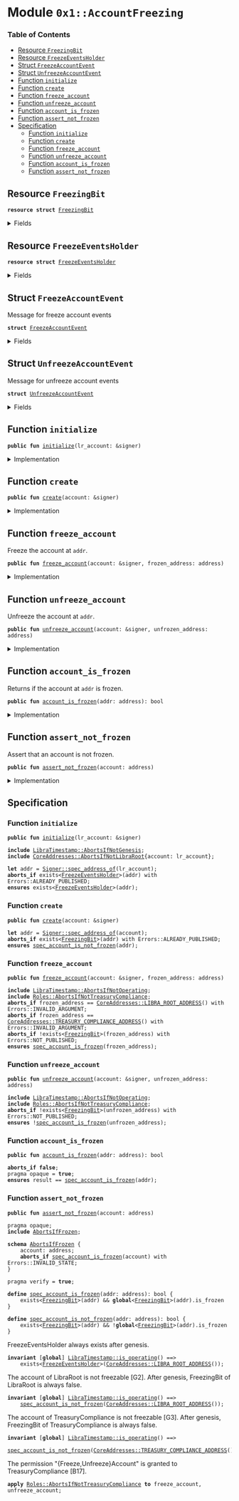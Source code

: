 
<a name="0x1_AccountFreezing"></a>

# Module `0x1::AccountFreezing`

### Table of Contents

-  [Resource `FreezingBit`](#0x1_AccountFreezing_FreezingBit)
-  [Resource `FreezeEventsHolder`](#0x1_AccountFreezing_FreezeEventsHolder)
-  [Struct `FreezeAccountEvent`](#0x1_AccountFreezing_FreezeAccountEvent)
-  [Struct `UnfreezeAccountEvent`](#0x1_AccountFreezing_UnfreezeAccountEvent)
-  [Function `initialize`](#0x1_AccountFreezing_initialize)
-  [Function `create`](#0x1_AccountFreezing_create)
-  [Function `freeze_account`](#0x1_AccountFreezing_freeze_account)
-  [Function `unfreeze_account`](#0x1_AccountFreezing_unfreeze_account)
-  [Function `account_is_frozen`](#0x1_AccountFreezing_account_is_frozen)
-  [Function `assert_not_frozen`](#0x1_AccountFreezing_assert_not_frozen)
-  [Specification](#0x1_AccountFreezing_Specification)
    -  [Function `initialize`](#0x1_AccountFreezing_Specification_initialize)
    -  [Function `create`](#0x1_AccountFreezing_Specification_create)
    -  [Function `freeze_account`](#0x1_AccountFreezing_Specification_freeze_account)
    -  [Function `unfreeze_account`](#0x1_AccountFreezing_Specification_unfreeze_account)
    -  [Function `account_is_frozen`](#0x1_AccountFreezing_Specification_account_is_frozen)
    -  [Function `assert_not_frozen`](#0x1_AccountFreezing_Specification_assert_not_frozen)



<a name="0x1_AccountFreezing_FreezingBit"></a>

## Resource `FreezingBit`



<pre><code><b>resource</b> <b>struct</b> <a href="#0x1_AccountFreezing_FreezingBit">FreezingBit</a>
</code></pre>



<details>
<summary>Fields</summary>


<dl>
<dt>

<code>is_frozen: bool</code>
</dt>
<dd>
 If
<code>is_frozen</code> is set true, the account cannot be used to send transactions or receive funds
</dd>
</dl>


</details>

<a name="0x1_AccountFreezing_FreezeEventsHolder"></a>

## Resource `FreezeEventsHolder`



<pre><code><b>resource</b> <b>struct</b> <a href="#0x1_AccountFreezing_FreezeEventsHolder">FreezeEventsHolder</a>
</code></pre>



<details>
<summary>Fields</summary>


<dl>
<dt>

<code>freeze_event_handle: <a href="Event.md#0x1_Event_EventHandle">Event::EventHandle</a>&lt;<a href="#0x1_AccountFreezing_FreezeAccountEvent">AccountFreezing::FreezeAccountEvent</a>&gt;</code>
</dt>
<dd>

</dd>
<dt>

<code>unfreeze_event_handle: <a href="Event.md#0x1_Event_EventHandle">Event::EventHandle</a>&lt;<a href="#0x1_AccountFreezing_UnfreezeAccountEvent">AccountFreezing::UnfreezeAccountEvent</a>&gt;</code>
</dt>
<dd>

</dd>
</dl>


</details>

<a name="0x1_AccountFreezing_FreezeAccountEvent"></a>

## Struct `FreezeAccountEvent`

Message for freeze account events


<pre><code><b>struct</b> <a href="#0x1_AccountFreezing_FreezeAccountEvent">FreezeAccountEvent</a>
</code></pre>



<details>
<summary>Fields</summary>


<dl>
<dt>

<code>initiator_address: address</code>
</dt>
<dd>
 The address that initiated freeze txn
</dd>
<dt>

<code>frozen_address: address</code>
</dt>
<dd>
 The address that was frozen
</dd>
</dl>


</details>

<a name="0x1_AccountFreezing_UnfreezeAccountEvent"></a>

## Struct `UnfreezeAccountEvent`

Message for unfreeze account events


<pre><code><b>struct</b> <a href="#0x1_AccountFreezing_UnfreezeAccountEvent">UnfreezeAccountEvent</a>
</code></pre>



<details>
<summary>Fields</summary>


<dl>
<dt>

<code>initiator_address: address</code>
</dt>
<dd>
 The address that initiated unfreeze txn
</dd>
<dt>

<code>unfrozen_address: address</code>
</dt>
<dd>
 The address that was unfrozen
</dd>
</dl>


</details>

<a name="0x1_AccountFreezing_initialize"></a>

## Function `initialize`



<pre><code><b>public</b> <b>fun</b> <a href="#0x1_AccountFreezing_initialize">initialize</a>(lr_account: &signer)
</code></pre>



<details>
<summary>Implementation</summary>


<pre><code><b>public</b> <b>fun</b> <a href="#0x1_AccountFreezing_initialize">initialize</a>(lr_account: &signer) {
    <a href="LibraTimestamp.md#0x1_LibraTimestamp_assert_genesis">LibraTimestamp::assert_genesis</a>();
    <a href="CoreAddresses.md#0x1_CoreAddresses_assert_libra_root">CoreAddresses::assert_libra_root</a>(lr_account);
    <b>assert</b>(
        !exists&lt;<a href="#0x1_AccountFreezing_FreezeEventsHolder">FreezeEventsHolder</a>&gt;(<a href="Signer.md#0x1_Signer_address_of">Signer::address_of</a>(lr_account)),
        <a href="Errors.md#0x1_Errors_already_published">Errors::already_published</a>(EFREEZE_EVENTS_HOLDER)
    );
    move_to(lr_account, <a href="#0x1_AccountFreezing_FreezeEventsHolder">FreezeEventsHolder</a> {
        freeze_event_handle: <a href="Event.md#0x1_Event_new_event_handle">Event::new_event_handle</a>(lr_account),
        unfreeze_event_handle: <a href="Event.md#0x1_Event_new_event_handle">Event::new_event_handle</a>(lr_account),
    });
}
</code></pre>



</details>

<a name="0x1_AccountFreezing_create"></a>

## Function `create`



<pre><code><b>public</b> <b>fun</b> <a href="#0x1_AccountFreezing_create">create</a>(account: &signer)
</code></pre>



<details>
<summary>Implementation</summary>


<pre><code><b>public</b> <b>fun</b> <a href="#0x1_AccountFreezing_create">create</a>(account: &signer) {
    <b>let</b> addr = <a href="Signer.md#0x1_Signer_address_of">Signer::address_of</a>(account);
    <b>assert</b>(!exists&lt;<a href="#0x1_AccountFreezing_FreezingBit">FreezingBit</a>&gt;(addr), <a href="Errors.md#0x1_Errors_already_published">Errors::already_published</a>(EFREEZING_BIT));
    move_to(account, <a href="#0x1_AccountFreezing_FreezingBit">FreezingBit</a> { is_frozen: <b>false</b> })
}
</code></pre>



</details>

<a name="0x1_AccountFreezing_freeze_account"></a>

## Function `freeze_account`

Freeze the account at
<code>addr</code>.


<pre><code><b>public</b> <b>fun</b> <a href="#0x1_AccountFreezing_freeze_account">freeze_account</a>(account: &signer, frozen_address: address)
</code></pre>



<details>
<summary>Implementation</summary>


<pre><code><b>public</b> <b>fun</b> <a href="#0x1_AccountFreezing_freeze_account">freeze_account</a>(
    account: &signer,
    frozen_address: address,
)
<b>acquires</b> <a href="#0x1_AccountFreezing_FreezingBit">FreezingBit</a>, <a href="#0x1_AccountFreezing_FreezeEventsHolder">FreezeEventsHolder</a> {
    <a href="LibraTimestamp.md#0x1_LibraTimestamp_assert_operating">LibraTimestamp::assert_operating</a>();
    <a href="Roles.md#0x1_Roles_assert_treasury_compliance">Roles::assert_treasury_compliance</a>(account);
    // The libra root account and TC cannot be frozen
    <b>assert</b>(frozen_address != <a href="CoreAddresses.md#0x1_CoreAddresses_LIBRA_ROOT_ADDRESS">CoreAddresses::LIBRA_ROOT_ADDRESS</a>(), <a href="Errors.md#0x1_Errors_invalid_argument">Errors::invalid_argument</a>(ECANNOT_FREEZE_LIBRA_ROOT));
    <b>assert</b>(frozen_address != <a href="CoreAddresses.md#0x1_CoreAddresses_TREASURY_COMPLIANCE_ADDRESS">CoreAddresses::TREASURY_COMPLIANCE_ADDRESS</a>(), <a href="Errors.md#0x1_Errors_invalid_argument">Errors::invalid_argument</a>(ECANNOT_FREEZE_TC));
    <b>assert</b>(exists&lt;<a href="#0x1_AccountFreezing_FreezingBit">FreezingBit</a>&gt;(frozen_address), <a href="Errors.md#0x1_Errors_not_published">Errors::not_published</a>(EFREEZING_BIT));
    borrow_global_mut&lt;<a href="#0x1_AccountFreezing_FreezingBit">FreezingBit</a>&gt;(frozen_address).is_frozen = <b>true</b>;
    <b>let</b> initiator_address = <a href="Signer.md#0x1_Signer_address_of">Signer::address_of</a>(account);
    <a href="Event.md#0x1_Event_emit_event">Event::emit_event</a>&lt;<a href="#0x1_AccountFreezing_FreezeAccountEvent">FreezeAccountEvent</a>&gt;(
        &<b>mut</b> borrow_global_mut&lt;<a href="#0x1_AccountFreezing_FreezeEventsHolder">FreezeEventsHolder</a>&gt;(<a href="CoreAddresses.md#0x1_CoreAddresses_LIBRA_ROOT_ADDRESS">CoreAddresses::LIBRA_ROOT_ADDRESS</a>()).freeze_event_handle,
        <a href="#0x1_AccountFreezing_FreezeAccountEvent">FreezeAccountEvent</a> {
            initiator_address,
            frozen_address
        },
    );
}
</code></pre>



</details>

<a name="0x1_AccountFreezing_unfreeze_account"></a>

## Function `unfreeze_account`

Unfreeze the account at
<code>addr</code>.


<pre><code><b>public</b> <b>fun</b> <a href="#0x1_AccountFreezing_unfreeze_account">unfreeze_account</a>(account: &signer, unfrozen_address: address)
</code></pre>



<details>
<summary>Implementation</summary>


<pre><code><b>public</b> <b>fun</b> <a href="#0x1_AccountFreezing_unfreeze_account">unfreeze_account</a>(
    account: &signer,
    unfrozen_address: address,
)
<b>acquires</b> <a href="#0x1_AccountFreezing_FreezingBit">FreezingBit</a>, <a href="#0x1_AccountFreezing_FreezeEventsHolder">FreezeEventsHolder</a> {
    <a href="LibraTimestamp.md#0x1_LibraTimestamp_assert_operating">LibraTimestamp::assert_operating</a>();
    <a href="Roles.md#0x1_Roles_assert_treasury_compliance">Roles::assert_treasury_compliance</a>(account);
    <b>assert</b>(exists&lt;<a href="#0x1_AccountFreezing_FreezingBit">FreezingBit</a>&gt;(unfrozen_address), <a href="Errors.md#0x1_Errors_not_published">Errors::not_published</a>(EFREEZING_BIT));
    borrow_global_mut&lt;<a href="#0x1_AccountFreezing_FreezingBit">FreezingBit</a>&gt;(unfrozen_address).is_frozen = <b>false</b>;
    <b>let</b> initiator_address = <a href="Signer.md#0x1_Signer_address_of">Signer::address_of</a>(account);
    <a href="Event.md#0x1_Event_emit_event">Event::emit_event</a>&lt;<a href="#0x1_AccountFreezing_UnfreezeAccountEvent">UnfreezeAccountEvent</a>&gt;(
        &<b>mut</b> borrow_global_mut&lt;<a href="#0x1_AccountFreezing_FreezeEventsHolder">FreezeEventsHolder</a>&gt;(<a href="CoreAddresses.md#0x1_CoreAddresses_LIBRA_ROOT_ADDRESS">CoreAddresses::LIBRA_ROOT_ADDRESS</a>()).unfreeze_event_handle,
        <a href="#0x1_AccountFreezing_UnfreezeAccountEvent">UnfreezeAccountEvent</a> {
            initiator_address,
            unfrozen_address
        },
    );
}
</code></pre>



</details>

<a name="0x1_AccountFreezing_account_is_frozen"></a>

## Function `account_is_frozen`

Returns if the account at
<code>addr</code> is frozen.


<pre><code><b>public</b> <b>fun</b> <a href="#0x1_AccountFreezing_account_is_frozen">account_is_frozen</a>(addr: address): bool
</code></pre>



<details>
<summary>Implementation</summary>


<pre><code><b>public</b> <b>fun</b> <a href="#0x1_AccountFreezing_account_is_frozen">account_is_frozen</a>(addr: address): bool
<b>acquires</b> <a href="#0x1_AccountFreezing_FreezingBit">FreezingBit</a> {
    exists&lt;<a href="#0x1_AccountFreezing_FreezingBit">FreezingBit</a>&gt;(addr) && borrow_global&lt;<a href="#0x1_AccountFreezing_FreezingBit">FreezingBit</a>&gt;(addr).is_frozen
 }
</code></pre>



</details>

<a name="0x1_AccountFreezing_assert_not_frozen"></a>

## Function `assert_not_frozen`

Assert that an account is not frozen.


<pre><code><b>public</b> <b>fun</b> <a href="#0x1_AccountFreezing_assert_not_frozen">assert_not_frozen</a>(account: address)
</code></pre>



<details>
<summary>Implementation</summary>


<pre><code><b>public</b> <b>fun</b> <a href="#0x1_AccountFreezing_assert_not_frozen">assert_not_frozen</a>(account: address) <b>acquires</b> <a href="#0x1_AccountFreezing_FreezingBit">FreezingBit</a> {
    <b>assert</b>(!<a href="#0x1_AccountFreezing_account_is_frozen">account_is_frozen</a>(account), <a href="Errors.md#0x1_Errors_invalid_state">Errors::invalid_state</a>(EACCOUNT_FROZEN));
}
</code></pre>



</details>

<a name="0x1_AccountFreezing_Specification"></a>

## Specification


<a name="0x1_AccountFreezing_Specification_initialize"></a>

### Function `initialize`


<pre><code><b>public</b> <b>fun</b> <a href="#0x1_AccountFreezing_initialize">initialize</a>(lr_account: &signer)
</code></pre>




<pre><code><b>include</b> <a href="LibraTimestamp.md#0x1_LibraTimestamp_AbortsIfNotGenesis">LibraTimestamp::AbortsIfNotGenesis</a>;
<b>include</b> <a href="CoreAddresses.md#0x1_CoreAddresses_AbortsIfNotLibraRoot">CoreAddresses::AbortsIfNotLibraRoot</a>{account: lr_account};
<a name="0x1_AccountFreezing_addr$8"></a>
<b>let</b> addr = <a href="Signer.md#0x1_Signer_spec_address_of">Signer::spec_address_of</a>(lr_account);
<b>aborts_if</b> exists&lt;<a href="#0x1_AccountFreezing_FreezeEventsHolder">FreezeEventsHolder</a>&gt;(addr) with Errors::ALREADY_PUBLISHED;
<b>ensures</b> exists&lt;<a href="#0x1_AccountFreezing_FreezeEventsHolder">FreezeEventsHolder</a>&gt;(addr);
</code></pre>



<a name="0x1_AccountFreezing_Specification_create"></a>

### Function `create`


<pre><code><b>public</b> <b>fun</b> <a href="#0x1_AccountFreezing_create">create</a>(account: &signer)
</code></pre>




<a name="0x1_AccountFreezing_addr$9"></a>


<pre><code><b>let</b> addr = <a href="Signer.md#0x1_Signer_spec_address_of">Signer::spec_address_of</a>(account);
<b>aborts_if</b> exists&lt;<a href="#0x1_AccountFreezing_FreezingBit">FreezingBit</a>&gt;(addr) with Errors::ALREADY_PUBLISHED;
<b>ensures</b> <a href="#0x1_AccountFreezing_spec_account_is_not_frozen">spec_account_is_not_frozen</a>(addr);
</code></pre>



<a name="0x1_AccountFreezing_Specification_freeze_account"></a>

### Function `freeze_account`


<pre><code><b>public</b> <b>fun</b> <a href="#0x1_AccountFreezing_freeze_account">freeze_account</a>(account: &signer, frozen_address: address)
</code></pre>




<pre><code><b>include</b> <a href="LibraTimestamp.md#0x1_LibraTimestamp_AbortsIfNotOperating">LibraTimestamp::AbortsIfNotOperating</a>;
<b>include</b> <a href="Roles.md#0x1_Roles_AbortsIfNotTreasuryCompliance">Roles::AbortsIfNotTreasuryCompliance</a>;
<b>aborts_if</b> frozen_address == <a href="CoreAddresses.md#0x1_CoreAddresses_LIBRA_ROOT_ADDRESS">CoreAddresses::LIBRA_ROOT_ADDRESS</a>() with Errors::INVALID_ARGUMENT;
<b>aborts_if</b> frozen_address == <a href="CoreAddresses.md#0x1_CoreAddresses_TREASURY_COMPLIANCE_ADDRESS">CoreAddresses::TREASURY_COMPLIANCE_ADDRESS</a>() with Errors::INVALID_ARGUMENT;
<b>aborts_if</b> !exists&lt;<a href="#0x1_AccountFreezing_FreezingBit">FreezingBit</a>&gt;(frozen_address) with Errors::NOT_PUBLISHED;
<b>ensures</b> <a href="#0x1_AccountFreezing_spec_account_is_frozen">spec_account_is_frozen</a>(frozen_address);
</code></pre>



<a name="0x1_AccountFreezing_Specification_unfreeze_account"></a>

### Function `unfreeze_account`


<pre><code><b>public</b> <b>fun</b> <a href="#0x1_AccountFreezing_unfreeze_account">unfreeze_account</a>(account: &signer, unfrozen_address: address)
</code></pre>




<pre><code><b>include</b> <a href="LibraTimestamp.md#0x1_LibraTimestamp_AbortsIfNotOperating">LibraTimestamp::AbortsIfNotOperating</a>;
<b>include</b> <a href="Roles.md#0x1_Roles_AbortsIfNotTreasuryCompliance">Roles::AbortsIfNotTreasuryCompliance</a>;
<b>aborts_if</b> !exists&lt;<a href="#0x1_AccountFreezing_FreezingBit">FreezingBit</a>&gt;(unfrozen_address) with Errors::NOT_PUBLISHED;
<b>ensures</b> !<a href="#0x1_AccountFreezing_spec_account_is_frozen">spec_account_is_frozen</a>(unfrozen_address);
</code></pre>



<a name="0x1_AccountFreezing_Specification_account_is_frozen"></a>

### Function `account_is_frozen`


<pre><code><b>public</b> <b>fun</b> <a href="#0x1_AccountFreezing_account_is_frozen">account_is_frozen</a>(addr: address): bool
</code></pre>




<pre><code><b>aborts_if</b> <b>false</b>;
pragma opaque = <b>true</b>;
<b>ensures</b> result == <a href="#0x1_AccountFreezing_spec_account_is_frozen">spec_account_is_frozen</a>(addr);
</code></pre>



<a name="0x1_AccountFreezing_Specification_assert_not_frozen"></a>

### Function `assert_not_frozen`


<pre><code><b>public</b> <b>fun</b> <a href="#0x1_AccountFreezing_assert_not_frozen">assert_not_frozen</a>(account: address)
</code></pre>




<pre><code>pragma opaque;
<b>include</b> <a href="#0x1_AccountFreezing_AbortsIfFrozen">AbortsIfFrozen</a>;
</code></pre>




<a name="0x1_AccountFreezing_AbortsIfFrozen"></a>


<pre><code><b>schema</b> <a href="#0x1_AccountFreezing_AbortsIfFrozen">AbortsIfFrozen</a> {
    account: address;
    <b>aborts_if</b> <a href="#0x1_AccountFreezing_spec_account_is_frozen">spec_account_is_frozen</a>(account) with Errors::INVALID_STATE;
}
</code></pre>




<pre><code>pragma verify = <b>true</b>;
<a name="0x1_AccountFreezing_spec_account_is_frozen"></a>
<b>define</b> <a href="#0x1_AccountFreezing_spec_account_is_frozen">spec_account_is_frozen</a>(addr: address): bool {
    exists&lt;<a href="#0x1_AccountFreezing_FreezingBit">FreezingBit</a>&gt;(addr) && <b>global</b>&lt;<a href="#0x1_AccountFreezing_FreezingBit">FreezingBit</a>&gt;(addr).is_frozen
}
<a name="0x1_AccountFreezing_spec_account_is_not_frozen"></a>
<b>define</b> <a href="#0x1_AccountFreezing_spec_account_is_not_frozen">spec_account_is_not_frozen</a>(addr: address): bool {
    exists&lt;<a href="#0x1_AccountFreezing_FreezingBit">FreezingBit</a>&gt;(addr) && !<b>global</b>&lt;<a href="#0x1_AccountFreezing_FreezingBit">FreezingBit</a>&gt;(addr).is_frozen
}
</code></pre>


FreezeEventsHolder always exists after genesis.


<pre><code><b>invariant</b> [<b>global</b>] <a href="LibraTimestamp.md#0x1_LibraTimestamp_is_operating">LibraTimestamp::is_operating</a>() ==&gt;
    exists&lt;<a href="#0x1_AccountFreezing_FreezeEventsHolder">FreezeEventsHolder</a>&gt;(<a href="CoreAddresses.md#0x1_CoreAddresses_LIBRA_ROOT_ADDRESS">CoreAddresses::LIBRA_ROOT_ADDRESS</a>());
</code></pre>


The account of LibraRoot is not freezable [G2].
After genesis, FreezingBit of LibraRoot is always false.


<pre><code><b>invariant</b> [<b>global</b>] <a href="LibraTimestamp.md#0x1_LibraTimestamp_is_operating">LibraTimestamp::is_operating</a>() ==&gt;
    <a href="#0x1_AccountFreezing_spec_account_is_not_frozen">spec_account_is_not_frozen</a>(<a href="CoreAddresses.md#0x1_CoreAddresses_LIBRA_ROOT_ADDRESS">CoreAddresses::LIBRA_ROOT_ADDRESS</a>());
</code></pre>


The account of TreasuryCompliance is not freezable [G3].
After genesis, FreezingBit of TreasuryCompliance is always false.


<pre><code><b>invariant</b> [<b>global</b>] <a href="LibraTimestamp.md#0x1_LibraTimestamp_is_operating">LibraTimestamp::is_operating</a>() ==&gt;
    <a href="#0x1_AccountFreezing_spec_account_is_not_frozen">spec_account_is_not_frozen</a>(<a href="CoreAddresses.md#0x1_CoreAddresses_TREASURY_COMPLIANCE_ADDRESS">CoreAddresses::TREASURY_COMPLIANCE_ADDRESS</a>());
</code></pre>


The permission "{Freeze,Unfreeze}Account" is granted to TreasuryCompliance [B17].


<pre><code><b>apply</b> <a href="Roles.md#0x1_Roles_AbortsIfNotTreasuryCompliance">Roles::AbortsIfNotTreasuryCompliance</a> <b>to</b> freeze_account, unfreeze_account;
</code></pre>
